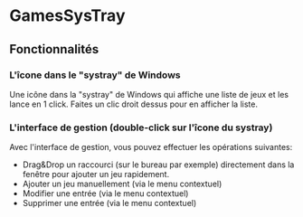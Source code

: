 # GamesSysTray
## Fonctionnalités

### L'îcone dans le "systray" de Windows
Une icône dans la "systray" de Windows qui affiche une liste de jeux et les lance en 1 click. Faites un clic droit dessus pour en afficher la liste.

### L'interface de gestion (double-click sur l'îcone du systray)
Avec l'interface de gestion, vous pouvez effectuer les opérations suivantes:
* Drag&Drop un raccourci (sur le bureau par exemple) directement dans la fenêtre pour ajouter un jeu rapidement.
* Ajouter un jeu manuellement (via le menu contextuel)
* Modifier une entrée (via le menu contextuel)
* Supprimer une entrée (via le menu contextuel)
